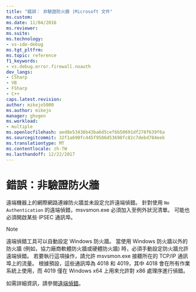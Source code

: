 ```yaml
---
title: "錯誤： 非驗證防火牆 |Microsoft 文件"
ms.custom: 
ms.date: 11/04/2016
ms.reviewer: 
ms.suite: 
ms.technology:
- vs-ide-debug
ms.tgt_pltfrm: 
ms.topic: reference
f1_keywords:
- vs.debug.error.firewall.noauth
dev_langs:
- CSharp
- VB
- FSharp
- C++
caps.latest.revision: 
author: mikejo5000
ms.author: mikejo
manager: ghogen
ms.workload:
- multiple
ms.openlocfilehash: aed8e53436b43ba6d5cef6b50691df278f639f6a
ms.sourcegitcommit: 32f1a690fc445f9586d53698fc82c7debd784eeb
ms.translationtype: MT
ms.contentlocale: zh-TW
ms.lasthandoff: 12/22/2017
---
```

# <a name="error-firewall-no-authentication"></a>錯誤：非驗證防火牆
遠端機器上的網際網路連線防火牆並未設定允許遠端偵錯。 針對使用 `No Authentication` 的遠端偵錯，msvsmon.exe 必須加入至例外狀況清單。 可能也必須開啟某些 IPSEC 通訊埠。  
  
> [!NOTE]
>  遠端偵錯工具可以自動設定 Windows 防火牆。 當使用 Windows 防火牆以外的防火牆 (例如，協力廠商軟體防火牆或硬體防火牆) 時，必須手動設定防火牆允許遠端偵錯。 若要執行這項操作，請允許 msvsmon.exe 接聽所在的 TCP/IP 通訊埠上的流量。 根據預設，這些通訊埠為 4018 和 4019，其中 4018 會在所有作業系統上使用，而 4019 僅在 Windows x64 上用來允許對 x86 處理序進行偵錯。  
  
 如需詳細資訊，請參閱[遠端偵錯](../debugger/remote-debugging.md)。
